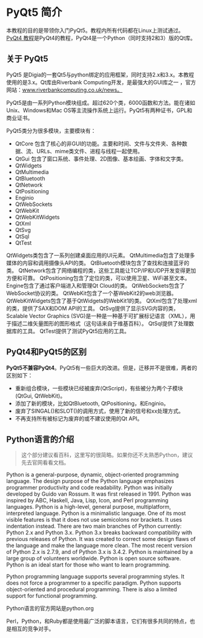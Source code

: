 # PyQt5 简介

本教程的目的是带领你入门PyQt5。教程内所有代码都在Linux上测试通过。[PyQt4 教程](http://zetcode.com/gui/pyqt4/)是PyQt4的教程，PyQt4是一个Python（同时支持2和3）版的Qt库。

## 关于 PyQt5

PyQt5 是Digia的一套Qt5与python绑定的应用框架，同时支持2.x和3.x。本教程使用的是3.x。Qt库由Riverbank Computing开发，是最强大的GUI库之一 ，官方网站：www.riverbankcomputing.co.uk/news。

PyQt5是由一系列Python模块组成。超过620个类，6000函数和方法。能在诸如Unix、Windows和Mac OS等主流操作系统上运行。PyQt5有两种证书，GPL和商业证书。

PyQt5类分为很多模块，主要模块有：

- QtCore 包含了核心的非GUI的功能。主要和时间、文件与文件夹、各种数据、流、URLs、mime类文件、进程与线程一起使用。
- QtGui 包含了窗口系统、事件处理、2D图像、基本绘画、字体和文字类。
- QtWidgets
- QtMultimedia
- QtBluetooth
- QtNetwork
- QtPositioning
- Enginio
- QtWebSockets
- QtWebKit
- QtWebKitWidgets
- QtXml
- QtSvg
- QtSql
- QtTest

QtWidgets类包含了一系列创建桌面应用的UI元素。
QtMultimedia包含了处理多媒体的内容和调用摄像头API的类。
QtBluetooth模块包含了查找和连接蓝牙的类。
QtNetwork包含了网络编程的类，这些工具能让TCP/IP和UDP开发变得更加方便和可靠。
QtPositioning包含了定位的类，可以使用卫星、WiFi甚至文本。
Engine包含了通过客户端进入和管理Qt Cloud的类。
QtWebSockets包含了WebSocket协议的类。
QtWebKit包含了一个基WebKit2的web浏览器。
QtWebKitWidgets包含了基于QtWidgets的WebKit1的类。
QtXml包含了处理xml的类，提供了SAX和DOM API的工具。
QtSvg提供了显示SVG内容的类，Scalable Vector Graphics (SVG)是一种是一种基于可扩展标记语言（XML），用于描述二维矢量图形的图形格式（这句话来自于维基百科）。
QtSql提供了处理数据库的工具。
QtTest提供了测试PyQt5应用的工具。

## PyQt4和PyQt5的区别

**PyQt5不兼容PyQt4**。PyQt5有一些巨大的改进。但是，迁移并不是很难，两者的区别如下：

- 重新组合模块，一些模块已经被废弃(QtScript)，有些被分为两个子模块(QtGui, QtWebKit)。
- 添加了新的模块，比如QtBluetooth, QtPositioning，和Enginio。
- 废弃了SINGAL()和SLOT()的调用方式，使用了新的信号和xx处理方式。
- 不再支持所有被标记为废弃的或不建议使用的Qt API。


## Python语言的介绍

> 这个部分建议看百科，这里写的很简略。如果你还不太熟悉Python，建议先去官网看看文档。

Python is a general-purpose, dynamic, object-oriented programming language. The design purpose of the Python language emphasizes programmer productivity and code readability. Python was initially developed by Guido van Rossum. It was first released in 1991. Python was inspired by ABC, Haskell, Java, Lisp, Icon, and Perl programming languages. Python is a high-level, general purpose, multiplatform, interpreted language. Python is a minimalistic language. One of its most visible features is that it does not use semicolons nor brackets. It uses indentation instead. There are two main branches of Python currently: Python 2.x and Python 3.x. Python 3.x breaks backward compatibility with previous releases of Python. It was created to correct some design flaws of the language and make the language more clean. The most recent version of Python 2.x is 2.7.9, and of Python 3.x is 3.4.2. Python is maintained by a large group of volunteers worldwide. Python is open source software. Python is an ideal start for those who want to learn programming.

Python programming language supports several programming styles. It does not force a programmer to a specific paradigm. Python supports object-oriented and procedural programming. There is also a limited support for functional programming.

Python语言的官方网站是python.org

Perl，Python，和Ruby都是使用最广泛的脚本语言，它们有很多共同的特点，也是相互的竞争对手。
